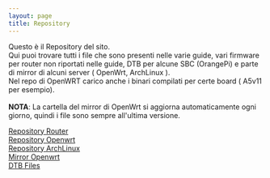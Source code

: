 ```yaml
---
layout: page
title: Repository
---
```


Questo è il Repository del sito. 
<br>Qui puoi trovare tutti i file che sono presenti nelle varie guide, vari firmware per router non riportati nelle guide, DTB per alcune SBC (OrangePi) e parte di mirror di alcuni server ( OpenWrt, ArchLinux ).  
Nel repo di OpenWRT carico anche i binari compilati per certe board ( A5v11 per esempio).
<br>
<br>
**NOTA**: La cartella del mirror di OpenWrt si aggiorna automaticamente ogni giorno, quindi i file sono sempre all'ultima versione. 


[Repository Router](https://github.com/pietrotti97/pietrotti97.github.io/tree/master/repo/Router)
<br>
[Repository Openwrt](/repo/OpenWrt/repo)
<br>
[Repository ArchLinux](/repo/ArchLinux)
<br>
[Mirror Openwrt](/repo/OpenWrt/mirror)
<br>
[DTB Files](/repo/DTB)
<br>
